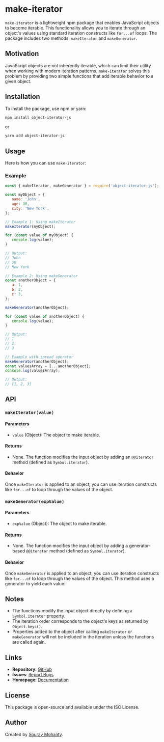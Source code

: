 # make-iterator

`make-iterator` is a lightweight npm package that enables JavaScript objects to become iterable. This functionality allows you to iterate through an object's values using standard iteration constructs like `for...of` loops. The package includes two methods: `makeIterator` and `makeGenerator`.

## Motivation

JavaScript objects are not inherently iterable, which can limit their utility when working with modern iteration patterns. `make-iterator` solves this problem by providing two simple functions that add iterable behavior to a given object.

## Installation

To install the package, use npm or yarn:

```bash
npm install object-iterator-js
```

or

```bash
yarn add object-iterator-js
```

## Usage

Here is how you can use `make-iterator`:

### Example

```javascript
const { makeIterator, makeGenerator } = require('object-iterator-js');

const myObject = {
   name: 'John',
   age: 30,
   city: 'New York',
};

// Example 1: Using makeIterator
makeIterator(myObject);

for (const value of myObject) {
   console.log(value);
}

// Output:
// John
// 30
// New York

// Example 2: Using makeGenerator
const anotherObject = {
   a: 1,
   b: 2,
   c: 3,
};

makeGenerator(anotherObject);

for (const value of anotherObject) {
   console.log(value);
}

// Output:
// 1
// 2
// 3

// Example with spread operator
makeGenerator(anotherObject);
const valuesArray = [...anotherObject];
console.log(valuesArray);

// Output:
// [1, 2, 3]
```

## API

### `makeIterator(value)`

#### Parameters

-  `value` (Object): The object to make iterable.

#### Returns

-  None. The function modifies the input object by adding an `@@iterator` method (defined as `Symbol.iterator`).

#### Behavior

Once `makeIterator` is applied to an object, you can use iteration constructs like `for...of` to loop through the values of the object.

### `makeGenerator(expValue)`

#### Parameters

-  `expValue` (Object): The object to make iterable.

#### Returns

-  None. The function modifies the input object by adding a generator-based `@@iterator` method (defined as `Symbol.iterator`).

#### Behavior

Once `makeGenerator` is applied to an object, you can use iteration constructs like `for...of` to loop through the values of the object. This method uses a generator to yield each value.

## Notes

-  The functions modify the input object directly by defining a `Symbol.iterator` property.
-  The iteration order corresponds to the object's keys as returned by `Object.keys()`.
-  Properties added to the object after calling `makeIterator` or `makeGenerator` will not be included in the iteration unless the functions are called again.

## Links

-  **Repository**: [GitHub](https://github.com/Sourav0010/Object-Iterator)
-  **Issues**: [Report Bugs](https://github.com/Sourav0010/Object-Iterator/issues)
-  **Homepage**: [Documentation](https://github.com/Sourav0010/Object-Iterator#readme)

## License

This package is open-source and available under the ISC License.

## Author

Created by [Sourav Mohanty](https://github.com/Sourav0010).
